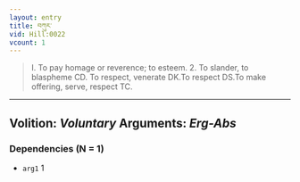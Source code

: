 ```yaml
---
layout: entry
title: བཀུར་
vid: Hill:0022
vcount: 1
---
```

> I\. To pay homage or reverence; to esteem\. 2\. To slander, to blaspheme CD\. To respect, venerate DK\.To respect DS\.To make offering, serve, respect TC\.

---
Volition: _Voluntary_
Arguments: _Erg-Abs_
---

### Dependencies (N = 1)
* `arg1` 1

